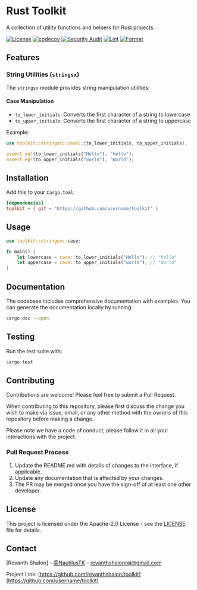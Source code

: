 # Rust Toolkit

A collection of utility functions and helpers for Rust projects.

[![License](https://img.shields.io/badge/License-Apache%202.0-blue.svg)](https://opensource.org/licenses/Apache-2.0) [![codecov](https://codecov.io/gh/Revanthshalon/toolkit/graph/badge.svg?token=t0zuCeUcsB)](https://codecov.io/gh/Revanthshalon/toolkit) [![Security Audit](https://github.com/Revanthshalon/toolkit/actions/workflows/audit.yml/badge.svg)](https://github.com/Revanthshalon/toolkit/actions/workflows/audit.yml) [![Lint](https://github.com/Revanthshalon/toolkit/actions/workflows/lint.yml/badge.svg)](https://github.com/Revanthshalon/toolkit/actions/workflows/lint.yml) [![Format](https://github.com/Revanthshalon/toolkit/actions/workflows/format.yml/badge.svg)](https://github.com/Revanthshalon/toolkit/actions/workflows/format.yml)

## Features

### String Utilities (`stringsx`)

The `stringsx` module provides string manipulation utilities:

#### Case Manipulation
- `to_lower_initials`: Converts the first character of a string to lowercase
- `to_upper_initials`: Converts the first character of a string to uppercase

Example:
```rust
use toolkit::stringsx::case::{to_lower_initials, to_upper_initials};

assert_eq!(to_lower_initials("Hello"), "hello");
assert_eq!(to_upper_initials("world"), "World");
```

## Installation

Add this to your `Cargo.toml`:

```toml
[dependencies]
toolkit = { git = "https://github.com/username/toolkit" }
```

## Usage

```rust
use toolkit::stringsx::case;

fn main() {
    let lowercase = case::to_lower_initials("Hello"); // "hello"
    let uppercase = case::to_upper_initials("world"); // "World"
}
```

## Documentation

The codebase includes comprehensive documentation with examples. You can generate the documentation locally by running:

```bash
cargo doc --open
```

## Testing

Run the test suite with:

```bash
cargo test
```

## Contributing

Contributions are welcome! Please feel free to submit a Pull Request.

When contributing to this repository, please first discuss the change you wish to make via issue, email, or any other method with the owners of this repository before making a change.

Please note we have a code of conduct, please follow it in all your interactions with the project.

### Pull Request Process

1. Update the README.md with details of changes to the interface, if applicable.
2. Update any documentation that is affected by your changes.
3. The PR may be merged once you have the sign-off of at least one other developer.

## License

This project is licensed under the Apache-2.0 License - see the [LICENSE](LICENSE) file for details.

## Contact

[Revanth Shalon] - [@NautilusTK](https://x.com/NautilusTK) - revanthshalonraj@gmail.com

Project Link: [https://github.com/revanthshalon/toolkit](https://github.com/username/toolkit)
